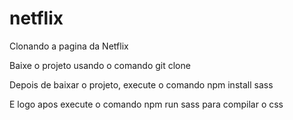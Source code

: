 # netflix
<p>Clonando a pagina da Netflix</p>
<p>Baixe o projeto usando o comando git clone</p>
<p>Depois de baixar o projeto, execute o comando npm install sass</p>
<p>E logo apos execute o comando npm run sass para compilar o css</p>
